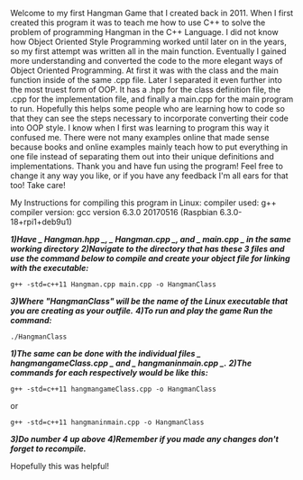 Welcome to my first Hangman Game that I created back in 2011. When I first
created this program it was to teach me how to use C++ to solve the problem of
programming Hangman in the C++ Language. I did not know how Object Oriented Style
Programming worked until later on in the years, so my first attempt was written
all in the main function. Eventually I gained more understanding and converted
the code to the more elegant ways of Object Oriented Programming. At first it
was with the class and the main function inside of the same .cpp file. Later I
separated it even further into the most truest form of OOP. It has a .hpp for the
class definition file, the .cpp for the implementation file, and finally a main.cpp
for the main program to run. Hopefully this helps some people who are learning
how to code so that they can see the steps necessary to incorporate converting
their code into OOP style. I know when I first was learning to program this way
it confused me. There were not many examples online that made sense because
books and online examples mainly teach how to put everything in one file instead
of separating them out into their unique definitions and implementations. Thank
you and have fun using the program! Feel free to change it any way you like, or
if you have any feedback I'm all ears for that too! Take care!

My Instructions for compiling this program in Linux:
compiler used: g++
compiler version: gcc version 6.3.0 20170516 (Raspbian 6.3.0-18+rpi1+deb9u1)

***1)Have _ Hangman.hpp _, _ Hangman.cpp _, and _ main.cpp _ in the same working
directory***
***2)Navigate to the directory that has these 3 files and use the command below to compile and create your object file for linking with the executable:***

`g++ -std=c++11 Hangman.cpp main.cpp -o HangmanClass`

***3)Where "HangmanClass" will be the name of the Linux executable that you are creating as your outfile.***
***4)To run and play the game Run the command:***

`./HangmanClass`

***1)The same can be done with the individual files _ hangmangameClass.cpp _ and _ hangmaninmain.cpp _.***
***2)The commands for each respectively would be like this:***

`g++ -std=c++11 hangmangameClass.cpp -o HangmanClass`

or

`g++ -std=c++11 hangmaninmain.cpp -o HangmanClass`

***3)Do number 4 up above***
***4)Remember if you made any changes don't forget to recompile.***

Hopefully this was helpful!
